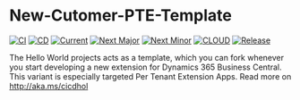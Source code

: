 # New-Cutomer-PTE-Template

[![CI](https://github.com/BMI-Software/New-Cutomer-PTE-Template/workflows/CI/badge.svg)](https://github.com/BMI-Software/New-Cutomer-PTE-Template/actions?query=workflow%3ACI) [![CD](https://github.com/BMI-Software/New-Cutomer-PTE-Template/workflows/CD/badge.svg)](https://github.com/BMI-Software/New-Cutomer-PTE-Template/actions?query=workflow%3ACD) [![Current](https://github.com/BMI-Software/New-Cutomer-PTE-Template/workflows/Current/badge.svg)](https://github.com/BMI-Software/New-Cutomer-PTE-Template/actions?query=workflow%3ACurrent) [![Next Major](https://github.com/BMI-Software/New-Cutomer-PTE-Template/workflows/Next%20Major/badge.svg)](https://github.com/BMI-Software/New-Cutomer-PTE-Template/actions?query=workflow%3A%22Next+Major%22) [![Next Minor](https://github.com/BMI-Software/New-Cutomer-PTE-Template/workflows/Next%20Minor/badge.svg)](https://github.com/BMI-Software/New-Cutomer-PTE-Template/actions?query=workflow%3A%22Next+Minor%22) [![CLOUD](https://github.com/BMI-Software/New-Cutomer-PTE-Template/workflows/CLOUD/badge.svg)](https://github.com/BMI-Software/New-Cutomer-PTE-Template/actions?query=workflow%3ACLOUD) [![Release](https://github.com/BMI-Software/New-Cutomer-PTE-Template/workflows/Release/badge.svg)](https://github.com/BMI-Software/New-Cutomer-PTE-Template/actions?query=workflow%3ARelease)

The Hello World projects acts as a template, which you can fork whenever you start developing a new extension for Dynamics 365 Business Central.
This variant is especially targeted Per Tenant Extension Apps.
Read more on http://aka.ms/cicdhol
